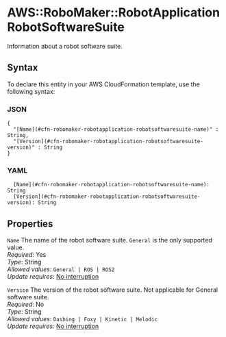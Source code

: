 # AWS::RoboMaker::RobotApplication RobotSoftwareSuite<a name="aws-properties-robomaker-robotapplication-robotsoftwaresuite"></a>

Information about a robot software suite\.

## Syntax<a name="aws-properties-robomaker-robotapplication-robotsoftwaresuite-syntax"></a>

To declare this entity in your AWS CloudFormation template, use the following syntax:

### JSON<a name="aws-properties-robomaker-robotapplication-robotsoftwaresuite-syntax.json"></a>

```
{
  "[Name](#cfn-robomaker-robotapplication-robotsoftwaresuite-name)" : String,
  "[Version](#cfn-robomaker-robotapplication-robotsoftwaresuite-version)" : String
}
```

### YAML<a name="aws-properties-robomaker-robotapplication-robotsoftwaresuite-syntax.yaml"></a>

```
  [Name](#cfn-robomaker-robotapplication-robotsoftwaresuite-name): String
  [Version](#cfn-robomaker-robotapplication-robotsoftwaresuite-version): String
```

## Properties<a name="aws-properties-robomaker-robotapplication-robotsoftwaresuite-properties"></a>

`Name` <a name="cfn-robomaker-robotapplication-robotsoftwaresuite-name"></a>
The name of the robot software suite\. `General` is the only supported value\.  
_Required_: Yes  
_Type_: String  
_Allowed values_: `General | ROS | ROS2`  
_Update requires_: [No interruption](https://docs.aws.amazon.com/AWSCloudFormation/latest/UserGuide/using-cfn-updating-stacks-update-behaviors.html#update-no-interrupt)

`Version` <a name="cfn-robomaker-robotapplication-robotsoftwaresuite-version"></a>
The version of the robot software suite\. Not applicable for General software suite\.  
_Required_: No  
_Type_: String  
_Allowed values_: `Dashing | Foxy | Kinetic | Melodic`  
_Update requires_: [No interruption](https://docs.aws.amazon.com/AWSCloudFormation/latest/UserGuide/using-cfn-updating-stacks-update-behaviors.html#update-no-interrupt)
